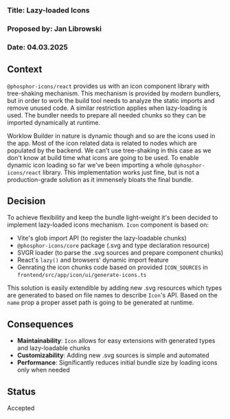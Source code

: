### Title: Lazy-loaded Icons

### Proposed by: Jan Librowski

### Date: 04.03.2025

## Context

`@phosphor-icons/react` provides us with an icon component library with tree-shaking mechanism.
This mechanism is provided by modern bundlers, but in order to work the build tool needs to analyze
the static imports and remove unused code. A similar restriction applies when lazy-loading is used.
The bundler needs to prepare all needed chunks so they can be imported dynamically at runtime.

Worklow Builder in nature is dynamic though and so are the icons used in the app.
Most of the icon related data is related to nodes which are populated by the backend.
We can't use tree-shaking in this case as we don't know at build time what icons are going to be used.
To enable dynamic icon loading so far we've been importing a whole `@phosphor-icons/react` library.
This implementation works just fine, but is not a production-grade solution
as it immensely bloats the final bundle.

## Decision

To achieve flexibility and keep the bundle light-weight it's been decided to implement lazy-loaded icons mechanism.
`Icon` component is based on:

- Vite's glob import API (to register the lazy-loadable chunks)
- `@phosphor-icons/core` package (.svg and type declaration resource)
- SVGR loader (to parse the .svg sources and prepare component chunks)
- React's `lazy()` and browsers' dynamic import feature
- Genrating the icon chunks code based on provided `ICON_SOURCES` in `frontend/src/app/icon/ui/generate-icons.ts`

This solution is easily extendible by adding new .svg resources which types are generated to based on file names
to describe `Icon`'s API. Based on the `name` prop a proper asset path is going to be generated at runtime.

## Consequences

- **Maintainability**: `Icon` allows for easy extensions with generated types and lazy-loadable chunks
- **Customizability**: Adding new .svg sources is simple and automated
- **Performance**: Significantly reduces initial bundle size by loading icons only when needed

## Status

Accepted
